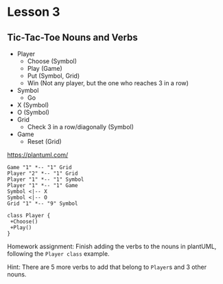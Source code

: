 # Lesson 3
## Tic-Tac-Toe Nouns and Verbs

* Player
	- Choose (Symbol)
	- Play (Game)
	- Put (Symbol, Grid)
	- Win (Not any player, but the one who reaches 3 in a row)
* Symbol
	- Go
* X (Symbol)
* O (Symbol)
* Grid
	- Check 3 in a row/diagonally (Symbol)
* Game
	- Reset (Grid)

https://plantuml.com/

```plantuml
Game "1" *-- "1" Grid
Player "2" *-- "1" Grid
Player "1" *-- "1" Symbol
Player "1" *-- "1" Game
Symbol <|-- X
Symbol <|-- O
Grid "1" *-- "9" Symbol

class Player {
 +Choose()
 +Play()
}
```

Homework assignment: Finish adding the verbs to the nouns in plantUML, following the `Player class` example.

Hint: There are 5 more verbs to add that belong to `Player`s and 3 other nouns.
